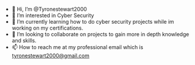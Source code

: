 - 👋 Hi, I’m @Tyronestewart2000
- 👀 I’m interested in Cyber Security
- 🌱 I’m currently learning how to do cyber security projects while im working on my certifications.
- 💞️ I’m looking to collaborate on projects to gain more in depth knowledge and skills.
- 📫 How to reach me  at my professional email which is tyronestewart2000@gmail.com

<!---
Tyronestewart2000/Tyronestewart2000 is a ✨ special ✨ repository because its `README.md` (this file) appears on your GitHub profile.
You can click the Preview link to take a look at your changes.
--->
